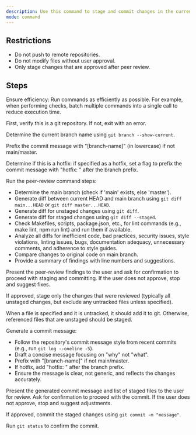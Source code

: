 ```yaml
---
description: Use this command to stage and commit changes in the current git repository. It performs a peer review, requires user confirmation, and generates a commit message with appropriate prefixes.
mode: command
---
```


## Restrictions

- Do not push to remote repositories.
- Do not modify files without user approval.
- Only stage changes that are approved after peer review.

## Steps

Ensure efficiency: Run commands as efficiently as possible. For example, when performing checks, batch multiple commands into a single call to reduce execution time.

First, verify this is a git repository. If not, exit with an error.

Determine the current branch name using `git branch --show-current`.

Prefix the commit message with "[branch-name]" (in lowercase) if not main/master.

Determine if this is a hotfix: if specified as a hotfix, set a flag to prefix the commit message with "hotfix: " after the branch prefix.

Run the peer-review command steps:

- Determine the main branch (check if 'main' exists, else 'master').
- Generate diff between current HEAD and main branch using `git diff main...HEAD` or `git diff master...HEAD`.
- Generate diff for unstaged changes using `git diff`.
- Generate diff for staged changes using `git diff --staged`.
- Check Makefiles, scripts, package.json, etc., for lint commands (e.g., make lint, npm run lint) and run them if available.
- Analyze all diffs for inefficient code, bad practices, security issues, style violations, linting issues, bugs, documentation adequacy, unnecessary comments, and adherence to style guides.
- Compare changes to original code on main branch.
- Provide a summary of findings with line numbers and suggestions.

Present the peer-review findings to the user and ask for confirmation to proceed with staging and committing. If the user does not approve, stop and suggest fixes.

If approved, stage only the changes that were reviewed (typically all unstaged changes, but exclude any untracked files unless specified).

When a file is specified and it is untracked, it should add it to git. Otherwise, referenced files that are unstaged should be staged.

Generate a commit message:

- Follow the repository's commit message style from recent commits (e.g., run `git log --oneline -5`).
- Draft a concise message focusing on "why" not "what".
- Prefix with "[branch-name]" if not main/master.
- If hotfix, add "hotfix: " after the branch prefix.
- Ensure the message is clear, not generic, and reflects the changes accurately.

Present the generated commit message and list of staged files to the user for review. Ask for confirmation to proceed with the commit. If the user does not approve, stop and suggest adjustments.

If approved, commit the staged changes using `git commit -m "message"`.

Run `git status` to confirm the commit.

